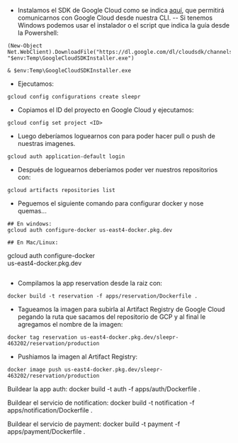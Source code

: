 - Instalamos el SDK de Google Cloud como se indica [aquí](https://cloud.google.com/sdk/docs/install-sdk?authuser=2&hl=es-419), que permitirá comunicarnos con Google Cloud desde nuestra CLI.
  -- Si tenemos Windows podemos usar el instalador o el script que indica la guía desde la Powershell:

```
(New-Object Net.WebClient).DownloadFile("https://dl.google.com/dl/cloudsdk/channels/rapid/GoogleCloudSDKInstaller.exe", "$env:Temp\GoogleCloudSDKInstaller.exe")

& $env:Temp\GoogleCloudSDKInstaller.exe
```

- Ejecutamos:

```
gcloud config configurations create sleepr
```

- Copiamos el ID del proyecto en Google Cloud y ejecutamos:

```
gcloud config set project <ID>
```

- Luego deberíamos loguearnos con para poder hacer pull o push de nuestras imagenes.

```
gcloud auth application-default login
```

- Después de loguearnos deberíamos poder ver nuestros repositorios con:

```
gcloud artifacts repositories list
```

- Peguemos el siguiente comando para configurar docker y nose quemas...

```
## En windows:
gcloud auth configure-docker us-east4-docker.pkg.dev

## En Mac/Linux:
```

gcloud auth configure-docker \
 us-east4-docker.pkg.dev

```

```

- Compilamos la app reservation desde la raiz con:

```
docker build -t reservation -f apps/reservation/Dockerfile .
```

- Tagueamos la imagen para subirla al Artifact Registry de Google Cloud pegando la ruta que sacamos del repositorio de GCP y al final le agregamos el nombre de la imagen:

```
docker tag reservation us-east4-docker.pkg.dev/sleepr-463202/reservation/production

```

- Pushiamos la imagen al Artifact Registry:

```
docker image push us-east4-docker.pkg.dev/sleepr-463202/reservation/production
```

Buildear la app auth:
docker build -t auth -f apps/auth/Dockerfile .

Buildear el servicio de notification:
docker build -t notification -f apps/notification/Dockerfile .

Buildear el servicio de payment:
docker build -t payment -f apps/payment/Dockerfile .
